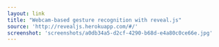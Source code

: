 ```yaml
---
layout: link
title: "Webcam-based gesture recognition with reveal.js"
source: 'http://revealjs.herokuapp.com/#/'
screenshot: 'screenshots/a0db34a5-d2cf-4290-b68d-e4a80c0ce66e.jpg'
---
```


